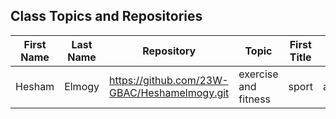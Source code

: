 ## Class Topics and Repositories


| First Name | Last Name | Repository | Topic | First Title | Target Group |
|---|---|---|---|---|---|
|Hesham|Elmogy|https://github.com/23W-GBAC/Heshamelmogy.git|exercise and fitness|sport|audience|
